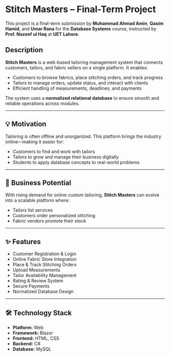 # Stitch Masters – Final-Term Project

This project is a final-term submission by **Muhammad Ahmad Amin**, **Qasim Hamid**, and **Umar Rana** for the **Database Systems** course, instructed by **Prof. Nazeef ul Haq** at **UET Lahore**.



## Description

**Stitch Masters** is a web-based tailoring management system that connects customers, tailors, and fabric sellers on a single platform. It enables:

- Customers to browse fabrics, place stitching orders, and track progress  
- Tailors to manage orders, update status, and interact with clients  
- Efficient handling of measurements, deadlines, and payments  

The system uses a **normalized relational database** to ensure smooth and reliable operations across modules.

---

## 💡 Motivation

Tailoring is often offline and unorganized. This platform brings the industry online—making it easier for:

- Customers to find and work with tailors  
- Tailors to grow and manage their business digitally  
- Students to apply database concepts to real-world problems  

---

## 💼 Business Potential

With rising demand for online custom tailoring, **Stitch Masters** can evolve into a scalable platform where:

- Tailors list services  
- Customers order personalized stitching  
- Fabric vendors promote their stock  

---

## ✨ Features

- Customer Registration & Login  
- Online Fabric Store Integration  
- Place & Track Stitching Orders  
- Upload Measurements  
- Tailor Availability Management  
- Rating & Review System  
- Secure Payments  
- Normalized Database Design  

---

## 🛠️ Technology Stack

- **Platform:** Web  
- **Framework:** Blazor  
- **Frontend:** HTML, CSS  
- **Backend:** C#  
- **Database:** MySQL  
